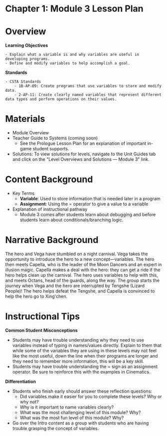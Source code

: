 # Chapter 1: Module 3 Lesson Plan

# Overview

**Learning Objectives**

    - Explain what a variable is and why variables are useful in developing programs.
    - Define and modify variables to help accomplish a goal.

**Standards**

    - CSTA Standards
        - 1B-AP-09: Create programs that use variables to store and modify data.
        - 2-AP-11: Create clearly named variables that represent different data types and perform operations on their values.

# Materials

- Module Overview
- Teacher Guide to Systems (coming soon)
    - See the Prologue Lesson Plan for an explanation of important in-game student supports.
- Solutions: To view solutions for levels, navigate to the Unit Guides tab and click on the &quot;Level Overviews and Solutions — Module 3&quot; link.

# Content Background

- Key Terms
    - **Variable**: Used to store information that is needed later in a program
    - **Assignment**: Using the = operator to give a value to a variable
- Explanation of instructional pathway
    - Module 3 comes after students learn about debugging and before students learn about conditionals/branching logic.

# **Narrative Background**

The hero and Vega have stumbled on a night carnival. Vega takes the opportunity to introduce the hero to a new concept—variables. The hero then meets Capella, who is the leader of the Moon Dancers and an expert in illusion magic. Capella makes a deal with the hero: they can get a ride if the hero helps clean up the carnival. The hero uses variables to help with this, and meets Octans, head of the guards, along the way. The group starts the journey when Vega and the hero are interrupted by Tengshe (Lizard People)! The hero helps defeat the Tengshe, and Capella is convinced to help the hero go to Xing&#39;chen.

# Instructional Tips

**Common Student Misconceptions**

- Students may have trouble understanding why they need to use variables instead of typing in names/values directly. Explain to them that while some of the variables they are using in these levels may not feel like the most useful, down the line when their programs are longer and they need to remember more information, this will be a key skill.
- Students may have trouble understanding the = sign as an assignment operator. Be sure to reinforce this with the examples in Cinematics.

**Differentiation**

- Students who finish early should answer these reflection questions:
    - Did variables make it easier for you to complete these levels? Why or why not?
    - Why is it important to name variables clearly?
    - What was the most challenging level of this module? Why?
    - What was the most fun level of this module? Why?
- Go over the Intro content as a group with students who are having trouble grasping the concept of variables.
